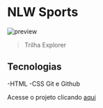 # NLW Sports

![preview](./github/preview.png)

> Trilha Explorer

## Tecnologias

-HTML
-CSS
Git e Github

Acesse o projeto clicando [aqui](https://iurioliveira914.github.io/sports/)